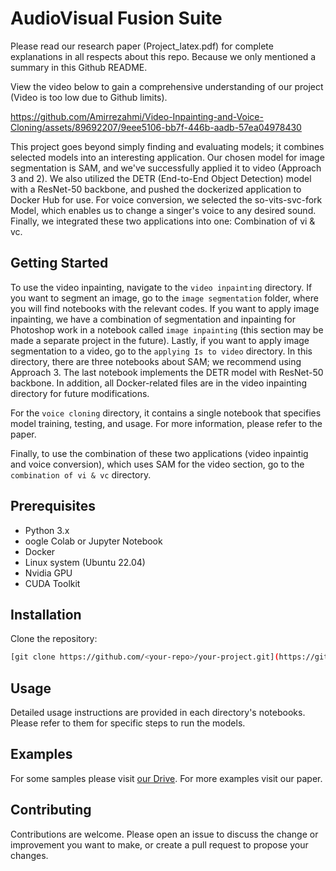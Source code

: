 # AudioVisual Fusion Suite

Please read our research paper (Project_latex.pdf) for complete explanations in all respects about this repo. Because we only mentioned a summary in this Github README. 

View the video below to gain a comprehensive understanding of our project (Video is too low due to Github limits).


https://github.com/Amirrezahmi/Video-Inpainting-and-Voice-Cloning/assets/89692207/9eee5106-bb7f-446b-aadb-57ea04978430




This project goes beyond simply finding and evaluating models; it combines selected models into an interesting application. Our chosen model for image segmentation is SAM, and we've successfully applied it to video (Approach 3 and 2). We also utilized the DETR (End-to-End Object Detection) model with a ResNet-50 backbone, and pushed the dockerized application to Docker Hub for use. For voice conversion, we selected the so-vits-svc-fork Model, which enables us to change a singer's voice to any desired sound. Finally, we integrated these two applications into one: Combination of vi & vc.

## Getting Started

To use the video inpainting, navigate to the `video inpainting` directory. If you want to segment an image, go to the `image segmentation` folder, where you will find notebooks with the relevant codes. If you want to apply image inpainting, we have a combination of segmentation and inpainting for Photoshop work in a notebook called `image inpainting` (this section may be made a separate project in the future). Lastly, if you want to apply image segmentation to a video, go to the `applying Is to video` directory. In this directory, there are three notebooks about SAM; we recommend using Approach 3. The last notebook implements the DETR model with ResNet-50 backbone. In addition, all Docker-related files are in the video inpainting directory for future modifications.

For the `voice cloning` directory, it contains a single notebook that specifies model training, testing, and usage. For more information, please refer to the paper.

Finally, to use the combination of these two applications (video inpaintig and voice conversion), which uses SAM for the video section, go to the `combination of vi & vc` directory.

## Prerequisites

  - Python 3.x
  - oogle Colab or Jupyter Notebook
  - Docker
  - Linux system (Ubuntu 22.04)
  - Nvidia GPU
  - CUDA Toolkit

## Installation

Clone the repository:

```bash
[git clone https://github.com/<your-repo>/your-project.git](https://github.com/Amirrezahmi/Video-Inpainting-and-Voice-Cloning.git)
```

## Usage

Detailed usage instructions are provided in each directory's notebooks. Please refer to them for specific steps to run the models.

## Examples

For some samples please visit [our Drive](https://drive.google.com/drive/u/0/mobile/folders/1WI3D0DMJ20VqoHZYsa6rztD1cMVqyfvg?usp=sharing). For more examples visit our paper.

## Contributing

Contributions are welcome. Please open an issue to discuss the change or improvement you want to make, or create a pull request to propose your changes.


